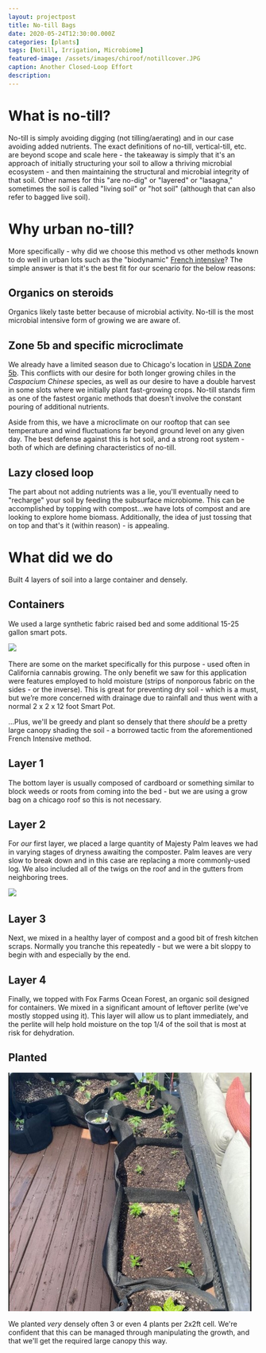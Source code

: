 ```yaml
---
layout: projectpost
title: No-till Bags
date: 2020-05-24T12:30:00.000Z
categories: [plants]
tags: [Notill, Irrigation, Microbiome]
featured-image: /assets/images/chiroof/notillcover.JPG
caption: Another Closed-Loop Effort
description: 
---
```

 
# What is no-till?
No-till is simply avoiding digging (not tilling/aerating) and in our case avoiding added nutrients. The exact definitions of no-till, vertical-till, etc. are beyond scope and scale here - the takeaway is simply that it's an approach of initially structuring your soil to allow a thriving microbial ecosystem - and then maintaining the structural and microbial integrity of that soil. Other names for this "are no-dig" or "layered" or "lasagna," sometimes the soil is called "living soil" or "hot soil" (although that can also refer to bagged live soil).
 
# Why urban no-till?
More specifically - why did we choose this method vs other methods known to do well in urban lots such as the "biodynamic" <a href="https://en.wikipedia.org/wiki/French_intensive_gardening">French intensive</a>? The simple answer is that it's the best fit for our scenario for the below reasons:
 
## Organics on steroids
Organics likely taste better because of microbial activity. No-till is the most microbial intensive form of growing we are aware of.
 
## Zone 5b and specific microclimate
We already have a limited season due to Chicago's location in <a href="https://planthardiness.ars.usda.gov/PHZMWeb/">USDA Zone 5b</a>. This conflicts with our desire for both longer growing chiles in the <i>Caspacium Chinese</i> species, as well as our desire to have a double harvest in some slots where we initially plant fast-growing crops. No-till stands firm as one of the fastest organic methods that doesn't involve the constant pouring of additional nutrients.
 
Aside from this, we have a microclimate on our rooftop that can see temperature and wind fluctuations far beyond ground level on any given day. The best defense against this is hot soil, and a strong root system - both of which are defining characteristics of no-till. 
 
## Lazy closed loop
The part about not adding nutrients was a lie, you'll eventually need to "recharge" your soil by feeding the subsurface microbiome. This can be accomplished by topping with compost...we have lots of compost and are looking to explore home biomass. Additionally, the idea of just tossing that on top and that's it (within reason) - is appealing. 
 
# What did we do 
Built 4 layers of soil into a large container and densely.

## Containers
We used a large synthetic fabric raised bed and some additional 15-25 gallon smart pots.

<a data-fancybox="gallery" href="/assets/images/chiroof/notill2.JPG"><img class="projectimage" src="/assets/images/chiroof/notill2.JPG"></a>

There are some on the market specifically for this purpose - used often in California cannabis growing. The only benefit we saw for this application were features employed to hold moisture (strips of nonporous fabric on the sides - or the inverse). This is great for preventing dry soil - which is a must, but we’re more concerned with drainage due to rainfall and thus went with a normal 2 x 2 x 12 foot Smart Pot. 

...Plus, we'll be greedy and plant so densely that there <i>should</i> be a pretty large canopy shading the soil - a borrowed tactic from the aforementioned French Intensive method.

## Layer 1
The bottom layer is usually composed of cardboard or something similar to block weeds or roots from coming into the bed - but we are using a grow bag on a chicago roof so this is not necessary. 
 
## Layer 2
For <i>our</i> first layer, we placed a large quantity of Majesty Palm leaves we had in varying stages of dryness awaiting the composter. Palm leaves are very slow to break down and in this case are replacing a more commonly-used log. We also included all of the twigs on the roof and in the gutters from neighboring trees.

<a data-fancybox="gallery" href="/assets/images/chiroof/majesty.JPG"><img class="projectimage" src="/assets/images/chiroof/majesty.JPG"></a>

## Layer 3
Next, we mixed in a healthy layer of compost and a good bit of fresh kitchen scraps. Normally you tranche this repeatedly - but we were a bit sloppy to begin with and especially by the end.
 
## Layer 4
Finally, we topped with Fox Farms Ocean Forest, an organic soil designed for containers. We mixed in a significant amount of leftover perlite (we've mostly stopped using it). This layer will allow us to plant immediately, and the perlite will help hold moisture on the top 1/4 of the soil that is most at risk for dehydration.

## Planted

<a data-fancybox="gallery" href="/assets/images/chiroof/notill3.JPG"><img class="projectimage" src="/assets/images/chiroof/notill3.JPG"></a>

We planted <i>very</i> densely often 3 or even 4 plants per 2x2ft cell. We're confident that this can be managed through manipulating the growth, and that we'll get the required large canopy this way.